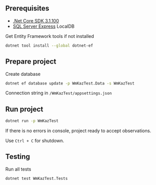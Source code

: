 ## Prerequisites
* [.Net Core SDK 3.1.100](https://download.visualstudio.microsoft.com/download/pr/639f7cfa-84f8-48e8-b6c9-82634314e28f/8eb04e1b5f34df0c840c1bffa363c101/dotnet-sdk-3.1.100-win-x64.exe)
* [SQL Server Express](https://go.microsoft.com/fwlink/?linkid=853017) LocalDB

Get Entity Framework tools if not installed
```bash
dotnet tool install --global dotnet-ef
```

## Prepare project
Create database
```bash
dotnet ef database update -p WmKazTest.Data -s WmKazTest
```
Connection string in `/WmKazTest/appsettings.json`

## Run project
```bash
dotnet run -p WmKazTest
```
If there is no errors in console, project ready to accept observations.

Use `Ctrl + C` for shutdown.

## Testing
Run all tests
```bash
dotnet test WmKazTest.Tests
```
